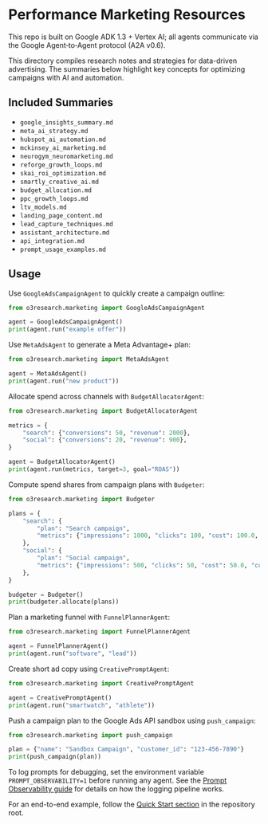 # Performance Marketing Resources

This repo is built on Google ADK 1.3 + Vertex AI; all agents communicate via the Google Agent‐to‐Agent protocol (A2A v0.6).

This directory compiles research notes and strategies for data-driven advertising. The summaries below highlight key concepts for optimizing campaigns with AI and automation.

## Included Summaries

- `google_insights_summary.md`
- `meta_ai_strategy.md`
- `hubspot_ai_automation.md`
- `mckinsey_ai_marketing.md`
- `neurogym_neuromarketing.md`
- `reforge_growth_loops.md`
- `skai_roi_optimization.md`
- `smartly_creative_ai.md`
- `budget_allocation.md`
- `ppc_growth_loops.md`
- `ltv_models.md`
- `landing_page_content.md`
- `lead_capture_techniques.md`
- `assistant_architecture.md`
- `api_integration.md`
- `prompt_usage_examples.md`

## Usage

Use `GoogleAdsCampaignAgent` to quickly create a campaign outline:

```python
from o3research.marketing import GoogleAdsCampaignAgent

agent = GoogleAdsCampaignAgent()
print(agent.run("example offer"))
```

Use `MetaAdsAgent` to generate a Meta Advantage+ plan:

```python
from o3research.marketing import MetaAdsAgent

agent = MetaAdsAgent()
print(agent.run("new product"))
```

Allocate spend across channels with `BudgetAllocatorAgent`:

```python
from o3research.marketing import BudgetAllocatorAgent

metrics = {
    "search": {"conversions": 50, "revenue": 2000},
    "social": {"conversions": 20, "revenue": 900},
}

agent = BudgetAllocatorAgent()
print(agent.run(metrics, target=3, goal="ROAS"))
```

Compute spend shares from campaign plans with `Budgeter`:

```python
from o3research.marketing import Budgeter

plans = {
    "search": {
        "plan": "Search campaign",
        "metrics": {"impressions": 1000, "clicks": 100, "cost": 100.0, "conversions": 10, "revenue": 200.0},
    },
    "social": {
        "plan": "Social campaign",
        "metrics": {"impressions": 500, "clicks": 50, "cost": 50.0, "conversions": 5, "revenue": 80.0},
    },
}

budgeter = Budgeter()
print(budgeter.allocate(plans))
```

Plan a marketing funnel with `FunnelPlannerAgent`:

```python
from o3research.marketing import FunnelPlannerAgent

agent = FunnelPlannerAgent()
print(agent.run("software", "lead"))
```

Create short ad copy using `CreativePromptAgent`:

```python
from o3research.marketing import CreativePromptAgent

agent = CreativePromptAgent()
print(agent.run("smartwatch", "athlete"))
```

Push a campaign plan to the Google Ads API sandbox using `push_campaign`:

```python
from o3research.marketing import push_campaign

plan = {"name": "Sandbox Campaign", "customer_id": "123-456-7890"}
print(push_campaign(plan))
```

To log prompts for debugging, set the environment variable `PROMPT_OBSERVABILITY=1` before running any agent.
See the [Prompt Observability guide](../analytics/prompt_observability.md) for details on how the logging pipeline works.

For an end-to-end example, follow the [Quick Start section](../../README.md#-quick-start) in the repository root.
